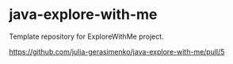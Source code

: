 # java-explore-with-me

Template repository for ExploreWithMe project.


https://github.com/julia-gerasimenko/java-explore-with-me/pull/5
